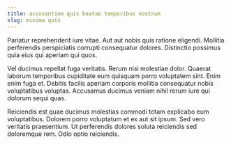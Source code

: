 ```yaml
---
title: accusantium quis beatae temporibus nostrum
slug: minima quis
---
```


Pariatur reprehenderit iure vitae. Aut aut nobis quis ratione eligendi. Mollitia perferendis perspiciatis corrupti consequatur dolores. Distinctio possimus quia eius qui aperiam qui quos.

Vel ducimus repellat fuga veritatis. Rerum nisi molestiae dolor. Quaerat laborum temporibus cupiditate eum quisquam porro voluptatem sint. Enim enim fuga et. Debitis facilis aperiam corporis mollitia consequatur nobis voluptatibus voluptas. Accusamus ducimus veniam nihil rerum iure qui dolorum sequi quas.

Reiciendis est quae ducimus molestias commodi totam explicabo eum voluptatibus. Dolorem porro voluptatum et ex aut sit ipsum. Sed vero veritatis praesentium. Ut perferendis dolores soluta reiciendis sed doloremque rem. Odio optio reiciendis.
